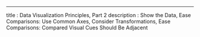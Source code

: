 ---
title       : Data Visualization Principles, Part 2
description : Show the Data, Ease Comparisons: Use Common Axes, Consider Transformations, Ease Comparisons: Compared Visual Cues Should Be Adjacent
